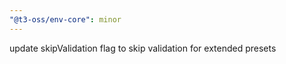 ```yaml
---
"@t3-oss/env-core": minor
---
```


update skipValidation flag to skip validation for extended presets
